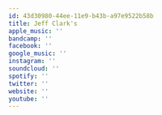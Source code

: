 ```yaml
---
id: 43d30980-44ee-11e9-b43b-a97e9522b58b
title: Jeff Clark's
apple_music: ''
bandcamp: ''
facebook: ''
google_music: ''
instagram: ''
soundcloud: ''
spotify: ''
twitter: ''
website: ''
youtube: ''
---
```

